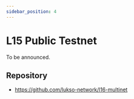```yaml
---
sidebar_position: 4
---
```


# L15 Public Testnet

To be announced.

## Repository

- <https://github.com/lukso-network/l16-multinet>
